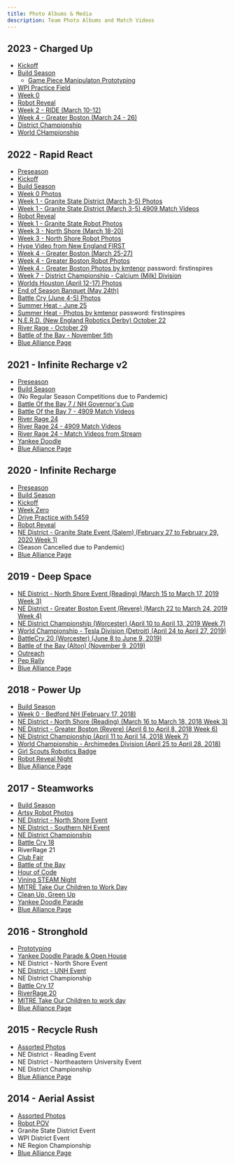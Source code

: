 ```yaml
---
title: Photo Albums & Media
description: Team Photo Albums and Match Videos
---
```


## 2023 - Charged Up
- [Kickoff](https://photos.app.goo.gl/fazSbTd6xC9mUjUH8)
- [Build Season](https://photos.app.goo.gl/UTuLgVLBTUybAdea7)
	- [Game Piece Manipulaton Prototyping](https://photos.app.goo.gl/4j18YMkMCdiuTf3x5)
- [WPI Practice Field](https://photos.app.goo.gl/FrSjqzoWYtQbat529)
- [Week 0](https://photos.app.goo.gl/YubDLyu4qZSFDxxbA)
- [Robot Reveal](https://photos.app.goo.gl/ET83EA5iXwqgtxGBA)
- [Week 2 - RIDE (March 10-12)](https://photos.app.goo.gl/ET83EA5iXwqgtxGBA)
- [Week 4 - Greater Boston (March 24 - 26)](https://photos.app.goo.gl/QnT7Fygc5LXkdqE49)
- [District Championship](https://photos.app.goo.gl/EZp3JTD6SN9ZnKKd8)
- [World CHampionship](https://photos.app.goo.gl/gojxxHcmpHy3ptZF6)
## 2022 - Rapid React
- [Preseason](https://photos.app.goo.gl/mnXAjcovJr3xpLTQ7)
- [Kickoff](https://photos.app.goo.gl/WmbH6nJRJBVJd8dK7)
- [Build Season](https://photos.app.goo.gl/zfcTyqDhC3XhiVeH8)
- [Week 0 Photos](https://photos.app.goo.gl/5WRWNa7XaW8ywNvb8)
- [Week 1 - Granite State District (March 3-5) Photos](https://photos.app.goo.gl/NFuJxfrbKAHH4spd8)
- [Week 1 - Granite State District (March 3-5) 4909 Match Videos](https://www.youtube.com/watch?v=nvY1YtocpO0&list=PLlKTcxHFcdxuTbgHzaViO-Wj4kbDxZ6dA)
- [Robot Reveal](https://photos.app.goo.gl/ay7ZZTgveWni5t4V6)
- [Week 1 - Granite State Robot Photos](https://photos.app.goo.gl/1QBZ7ud22x4NL8QV6)
- [Week 3 - North Shore (March 18-20)](https://photos.app.goo.gl/ACbkYg7yeHgawX3h8)
- [Week 3 - North Shore Robot Photos](https://photos.app.goo.gl/HwGpq9xTDoKSrJQz5)
- [Hype Video from New England FIRST](https://www.youtube.com/watch?v=JGqLZ0XBCoA)
- [Week 4 - Greater Boston (March 25-27)](https://photos.app.goo.gl/49jAfxpLVwSujrGR8)
- [Week 4 - Greater Boston Robot Photos](https://photos.app.goo.gl/J193CYVwvb8wmhni9)
- [Week 4 - Greater Boston Photos by kmtenor]( https://kmtenor.smugmug.com/Robotics/FSC-NE-Greater-Boston-District-2022/) password: firstinspires
- [Week 7 - District Championship - Calcium (Milk) Division](https://photos.app.goo.gl/3TV7EdrWqe4yzMQ89)
- [Worlds Houston (April 12-17) Photos](https://photos.app.goo.gl/Fm3aWKjkKCJriq2n9)
- [End of Season Banquet (May 24th)](https://photos.app.goo.gl/tmyZ4r2Q8bxAmWyi9)
- [Battle Cry (June 4-5) Photos](https://photos.app.goo.gl/b41kZ1qScaQsCVqf8)
- [Summer Heat - June 25](https://photos.app.goo.gl/zheqPCUjC5YAhNLt8) 
- [Summer Heat - Photos by kmtenor](https://kmtenor.smugmug.com/Robotics/Summer-Heat-2022/) password: firstinspires
- [N.E.R.D. (New England Robotics Derby) October 22](https://photos.app.goo.gl/6NTFZSb2hJMbyULn8)
- [River Rage - October 29](https://photos.app.goo.gl/gS1uCBqBswRm6Vto9)
- [Battle of the Bay - November 5th](https://docs.team4909.org/background/the-team/photo-albums/)
- [Blue Alliance Page](https://www.thebluealliance.com/team/4909/2022)

## 2021 - Infinite Recharge v2
- [Preseason](https://photos.app.goo.gl/R8RYvWZveXehZe53A)
- [Build Season](https://photos.app.goo.gl/xfF2GpdJiGmouwkC9)
- (No Regular Season Competitions due to Pandemic)
- [Battle Of the Bay 7 / NH Governor's Cup](https://photos.app.goo.gl/4QcgzKpc1abTeSRY8)
- [Battle Of the Bay 7 - 4909 Match Videos](https://www.youtube.com/watch?v=qi_mAFbvMIE&list=PLlKTcxHFcdxu7LivwutIC0TLdUdl14rtZ)
- [River Rage 24](https://photos.app.goo.gl/82AUm14fRjBzUXeZA)
- [River Rage 24 - 4909 Match Videos](https://www.youtube.com/watch?v=s1ETTantCUg&list=PLlKTcxHFcdxvvfFMzldmjk62qME-dEMP8)
- [River Rage 24 - Match Videos from Stream](https://www.youtube.com/watch?v=YEGHWhThu9M&list=PLYeKuuNVrQ-t2wf7bBB_wGhmbFNs6o-ax)
- [Yankee Doodle](https://photos.app.goo.gl/d2UMizKwHkykL3jV9)
- [Blue Alliance Page](https://www.thebluealliance.com/team/4909/2021)

## 2020 - Infinite Recharge
- [Preseason](https://photos.app.goo.gl/DkecnqdyizbJRteT7)
- [Build Season](https://photos.app.goo.gl/QAKrXrcLr3J7FSa58)
- [Kickoff](https://photos.app.goo.gl/6C7745ixHknBahoV9)
- [Week Zero](https://photos.app.goo.gl/nrut4YSxo4ssLp3RA)
- [Drive Practice with 5459](https://photos.app.goo.gl/qSaoDbc5mwhLECNY6)
- [Robot Reveal](https://photos.app.goo.gl/y8FogyjtLz34S7uE6)
- [NE District - Granite State Event (Salem) (February 27 to February 29, 2020 Week 1)](https://photos.app.goo.gl/EGPyGoAGDweEVyUC8)
- (Season Cancelled due to Pandemic)
- [Blue Alliance Page](https://www.thebluealliance.com/team/4909/2020)

## 2019 - Deep Space
- [NE District - North Shore Event (Reading) (March 15 to March 17, 2019 Week 3)](https://photos.app.goo.gl/hqvmHNnhV5ZbpvsZ6)
- [NE District - Greater Boston Event (Revere) (March 22 to March 24, 2019 Week 4)](https://photos.app.goo.gl/kn8MA2RGy7evsLE1A)
- [NE District Championship (Worcester) (April 10 to April 13, 2019 Week 7)](https://photos.app.goo.gl/1LX1MwCeawoE1Nvm9)
- [World Championship - Tesla Division (Detroit) (April 24 to April 27, 2019)](https://photos.app.goo.gl/uXSur1paU4gK3zgw8)
- [BattleCry 20 (Worcester) (June 8 to June 9, 2019)](https://photos.app.goo.gl/mvPEjJus4YNL49CH9)
- [Battle of the Bay (Alton) (November 9, 2019)](https://photos.app.goo.gl/M6nZ2E1zJ3DDKVaQ6)
- [Outreach](https://photos.app.goo.gl/EwD2jUjvMaoLTYTV9)
- [Pep Rally](https://photos.app.goo.gl/9fL8Y99LkHEhVmFd6)
- [Blue Alliance Page](https://www.thebluealliance.com/team/4909/2019)

## 2018 - Power Up
- [Build Season](https://photos.app.goo.gl/YyYUIDdQWe3Pv9QS2)
- [Week 0 - Bedford NH (February 17, 2018)](https://photos.app.goo.gl/buMK0VfONbOEvbnl1)
- [NE District - North Shore (Reading) (March 16 to March 18, 2018 Week 3)](https://photos.app.goo.gl/K4iCfzVkFJZzEtRT6)
- [NE District - Greater Boston (Revere) (April 6 to April 8, 2018 Week 6)](https://photos.app.goo.gl/SvdvVi3n45SYG0mN2)
- [NE District Championship (April 11 to April 14, 2018 Week 7)](https://photos.app.goo.gl/DOGx7sTwde9GdKfz2)
- [World Championship - Archimedes Division (April 25 to April 28, 2018)](https://photos.app.goo.gl/L0297Yv3q1gJvunl2)
- [Girl Scouts Robotics Badge](https://photos.app.goo.gl/3xvYackZwZuXG6OD2)
- [Robot Reveal Night](https://photos.app.goo.gl/FG0WM32Zd438A4k73)
- [Blue Alliance Page](https://www.thebluealliance.com/team/4909/2018)

## 2017 - Steamworks
- [Build Season](https://goo.gl/photos/YkKejmqAJGVavtUz9)
- [Artsy Robot Photos](https://goo.gl/photos/h5psbmVCEd2qvUdJ8)
- [NE District - North Shore Event](https://goo.gl/photos/gDK6yDKWiLNHRzfe8)
- [NE District - Southern NH Event](https://goo.gl/photos/ZFZr7Mz1XEnLfnXM8)
- [NE District Championship](https://goo.gl/photos/LtQ7jN6CwBL2UScp6)
- [Battle Cry 18](https://goo.gl/photos/oTRzQfD5htDNbUgJ8)
- RiverRage 21
- [Club Fair](https://photos.app.goo.gl/Ia44xIuFR4HbRcGA3)
- [Battle of the Bay](https://photos.app.goo.gl/2A6cBbvVSZgLDbHG2)
- [Hour of Code](https://goo.gl/photos/kGqE2fa2fwspLKRg6)
- [Vining STEAM Night](https://goo.gl/photos/juuoj6CJoRCNaDkN7)
- [MITRE Take Our Children to Work Day](https://goo.gl/photos/jLC2DGDgQ1qGz8NK6)
- [Clean Up, Green Up](https://goo.gl/photos/Y8DrmzWae2HZKKmcA)
- [Yankee Doodle Parade](https://photos.app.goo.gl/vsYbdrwqyOQfKVRA3)
- [Blue Alliance Page](https://www.thebluealliance.com/team/4909/2017)

## 2016 - Stronghold
- [Prototyping](https://photos.app.goo.gl/bVvjGi7hF3GrfaMP8)
- [Yankee Doodle Parade & Open House](https://goo.gl/photos/T18P23Z2TS4MviUh7)
- NE District - North Shore Event
- [NE District - UNH Event](https://goo.gl/photos/gpELa1cHwrr4doFv8)
- NE District Championship
- [Battle Cry 17](https://goo.gl/photos/smRh2dCm7KTuBQs39)
- [RiverRage 20](https://goo.gl/photos/LA7grfijNDaP86SE9)
- [MITRE Take Our Children to work day](https://goo.gl/photos/5HBLcWHgDhSBBETz7)
- [Blue Alliance Page](https://www.thebluealliance.com/team/4909/2016)

## 2015 - Recycle Rush
- [Assorted Photos](https://photos.app.goo.gl/x8St247pNvtD6d1s8)
- NE District - Reading Event
- NE District - Northeastern University Event
- NE District Championship
- [Blue Alliance Page](https://www.thebluealliance.com/team/4909/2015)

## 2014 - Aerial Assist
- [Assorted Photos](https://photos.app.goo.gl/4Ec6JAVhC251AyrV9)
- [Robot POV](https://photos.app.goo.gl/XQHGXgYK82HqciDa7)
- Granite State District Event
- WPI District Event
- NE Region Championship
- [Blue Alliance Page](https://www.thebluealliance.com/team/4909/2014)
